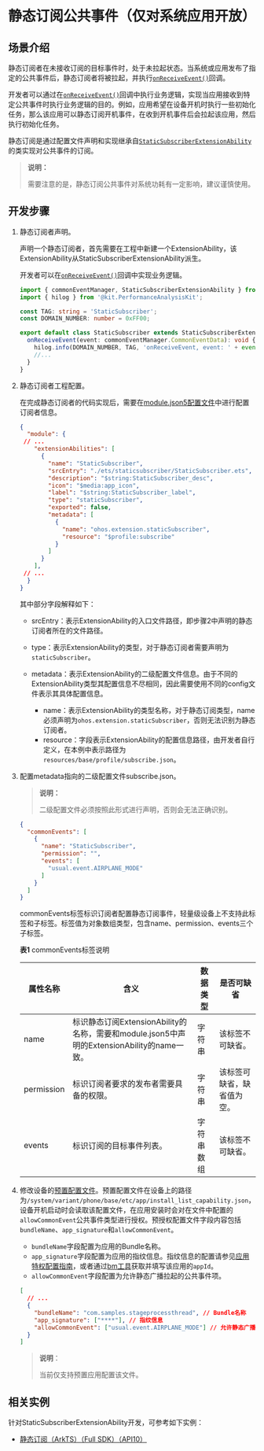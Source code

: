 # 静态订阅公共事件（仅对系统应用开放）

## 场景介绍

静态订阅者在未接收订阅的目标事件时，处于未拉起状态。当系统或应用发布了指定的公共事件后，静态订阅者将被拉起，并执行[`onReceiveEvent()`](../../reference/apis-basic-services-kit/js-apis-application-staticSubscriberExtensionAbility-sys.md#staticsubscriberextensionabilityonreceiveevent)回调。

开发者可以通过在[`onReceiveEvent()`](../../reference/apis-basic-services-kit/js-apis-application-staticSubscriberExtensionAbility-sys.md#staticsubscriberextensionabilityonreceiveevent)回调中执行业务逻辑，实现当应用接收到特定公共事件时执行业务逻辑的目的。例如，应用希望在设备开机时执行一些初始化任务，那么该应用可以静态订阅开机事件，在收到开机事件后会拉起该应用，然后执行初始化任务。

静态订阅是通过配置文件声明和实现继承自[`StaticSubscriberExtensionAbility`](../../reference/apis-basic-services-kit/js-apis-application-staticSubscriberExtensionAbility-sys.md)的类实现对公共事件的订阅。

> **说明：**
>
> 需要注意的是，静态订阅公共事件对系统功耗有一定影响，建议谨慎使用。

## 开发步骤

1. 静态订阅者声明。

   声明一个静态订阅者，首先需要在工程中新建一个ExtensionAbility，该ExtensionAbility从StaticSubscriberExtensionAbility派生。

   开发者可以在[`onReceiveEvent()`](../../reference/apis-basic-services-kit/js-apis-application-staticSubscriberExtensionAbility-sys.md#staticsubscriberextensionabilityonreceiveevent)回调中实现业务逻辑。

   ```ts
   import { commonEventManager, StaticSubscriberExtensionAbility } from '@kit.BasicServicesKit';
   import { hilog } from '@kit.PerformanceAnalysisKit';

   const TAG: string = 'StaticSubscriber';
   const DOMAIN_NUMBER: number = 0xFF00;
   
   export default class StaticSubscriber extends StaticSubscriberExtensionAbility {
     onReceiveEvent(event: commonEventManager.CommonEventData): void {
       hilog.info(DOMAIN_NUMBER, TAG, 'onReceiveEvent, event: ' + event.event);
       //...
     }
   }
   ```

2. 静态订阅者工程配置。

   在完成静态订阅者的代码实现后，需要在[module.json5配置文件](../../quick-start/module-configuration-file.md)中进行配置订阅者信息。

   ```json
   {
     "module": {
   	// ...
       "extensionAbilities": [
         {
           "name": "StaticSubscriber",
           "srcEntry": "./ets/staticsubscriber/StaticSubscriber.ets",
           "description": "$string:StaticSubscriber_desc",
           "icon": "$media:app_icon",
           "label": "$string:StaticSubscriber_label",
           "type": "staticSubscriber",
           "exported": false,
           "metadata": [
             {
               "name": "ohos.extension.staticSubscriber",
               "resource": "$profile:subscribe"
             }
           ]
         }
       ],
   	// ...
     }
   }
   ```

   其中部分字段解释如下：

   - srcEntry：表示ExtensionAbility的入口文件路径，即步骤2中声明的静态订阅者所在的文件路径。

   - type：表示ExtensionAbility的类型，对于静态订阅者需要声明为`staticSubscriber`。

   - metadata：表示ExtensionAbility的二级配置文件信息。由于不同的ExtensionAbility类型其配置信息不尽相同，因此需要使用不同的config文件表示其具体配置信息。
        - name：表示ExtensionAbility的类型名称，对于静态订阅类型，name必须声明为`ohos.extension.staticSubscriber`，否则无法识别为静态订阅者。
        - resource：字段表示ExtensionAbility的配置信息路径，由开发者自行定义，在本例中表示路径为`resources/base/profile/subscribe.json`。


3. 配置metadata指向的二级配置文件subscribe.json。

   > **说明：**
   >
   > 二级配置文件必须按照此形式进行声明，否则会无法正确识别。

   ```json
   {
     "commonEvents": [
       {
         "name": "StaticSubscriber",
         "permission": "",
         "events": [
           "usual.event.AIRPLANE_MODE"
         ]
       }
     ]
   }
   ```

   commonEvents标签标识订阅者配置静态订阅事件，轻量级设备上不支持此标签和子标签。标签值为对象数组类型，包含name、permission、events三个子标签。

   **表1** commonEvents标签说明

   | **属性名称** | **含义**                                                     | **数据类型** | **是否可缺省**             |
   | ------------ | ------------------------------------------------------------ | ------------ | -------------------------- |
   | name         | 标识静态订阅ExtensionAbility的名称，需要和module.json5中声明的ExtensionAbility的name一致。 | 字符串       | 该标签不可缺省。           |
   | permission   | 标识订阅者要求的发布者需要具备的权限。                       | 字符串       | 该标签可缺省，缺省值为空。 |
   | events       | 标识订阅的目标事件列表。                                     | 字符串数组   | 该标签不可缺省。           |

4. 修改设备的[预置配置文件](https://gitee.com/openharmony/vendor_hihope/blob/master/rk3568/preinstall-config/install_list_capability.json)。预置配置文件在设备上的路径为`/system/variant/phone/base/etc/app/install_list_capability.json`，设备开机启动时会读取该配置文件，在应用安装时会对在文件中配置的`allowCommonEvent`公共事件类型进行授权。预授权配置文件字段内容包括`bundleName`、`app_signature`和`allowCommonEvent`。

   - `bundleName`字段配置为应用的Bundle名称。
   - `app_signature`字段配置为应用的指纹信息。指纹信息的配置请参见[应用特权配置指南](../../../device-dev/subsystems/subsys-app-privilege-config-guide.md#install_list_capabilityjson中配置)，或者通过[bm工具](../../tools/bm-tool.md)获取并填写该应用的`appId`。
   - `allowCommonEvent`字段配置为允许静态广播拉起的公共事件项。

   ```json
   [
     // ...
     {
       "bundleName": "com.samples.stageprocessthread", // Bundle名称
       "app_signature": ["****"], // 指纹信息
       "allowCommonEvent": ["usual.event.AIRPLANE_MODE"] // 允许静态广播拉起的公共事件项
     }
   ]
   ```
   
   > **说明**：
   >
   > 当前仅支持预置应用配置该文件。

## 相关实例

针对StaticSubscriberExtensionAbility开发，可参考如下实例：

- [静态订阅（ArkTS）（Full SDK）（API10）](https://gitee.com/openharmony/applications_app_samples/tree/OpenHarmony-5.0.1-Release/code/SystemFeature/ApplicationModels/StaticSubscriber)
